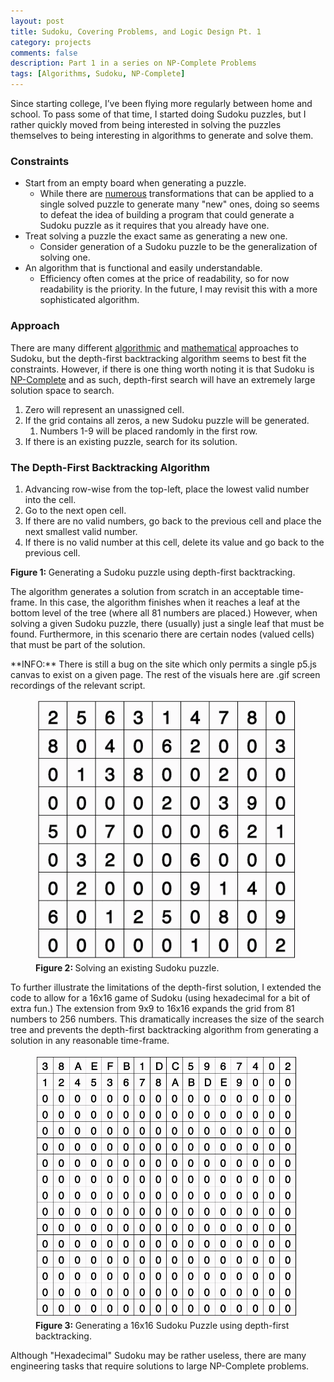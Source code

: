 ```yaml
---
layout: post
title: Sudoku, Covering Problems, and Logic Design Pt. 1
category: projects
comments: false
description: Part 1 in a series on NP-Complete Problems
tags: [Algorithms, Sudoku, NP-Complete]
---
```


Since starting college, I’ve been flying more regularly between home and school. To pass some of that time, I started doing Sudoku puzzles, but I rather quickly moved from being interested in solving the puzzles themselves to being interesting in algorithms to generate and solve them.

### Constraints
- Start from an empty board when generating a puzzle.
    - While there are [numerous](http://ljkrakauer.com/Sudoku/transformations.htm) transformations that can be applied to a single solved puzzle to generate many "new" ones, doing so seems to defeat the idea of building a program that could generate a Sudoku puzzle as it requires that you already have one.
- Treat solving a puzzle the exact same as generating a new one.
    - Consider generation of a Sudoku puzzle to be the generalization of solving one.
- An algorithm that is functional and easily understandable.
    - Efficiency often comes at the price of readability, so for now readability is the priority. In the future, I may revisit this with a more sophisticated algorithm.


### Approach
There are many different [algorithmic](https://en.wikipedia.org/wiki/Sudoku_solving_algorithms) and [mathematical](https://en.wikipedia.org/wiki/Mathematics_of_Sudoku) approaches to Sudoku, but the depth-first backtracking algorithm seems to best fit the constraints. However, if there is one thing worth noting it is that Sudoku is [NP-Complete](https://en.wikipedia.org/wiki/NP-completeness) and as such, depth-first search will have an extremely large solution space to search.

1. Zero will represent an unassigned cell.
2. If the grid contains all zeros, a new Sudoku puzzle will be generated.
    1. Numbers 1-9 will be placed randomly in the first row.
3. If there is an existing puzzle, search for its solution.

### The Depth-First Backtracking Algorithm
1. Advancing row-wise from the top-left, place the lowest valid number into the cell.
2. Go to the next open cell.
3. If there are no valid numbers, go back to the previous cell and place the next smallest valid number.
4. If there is no valid number at this cell, delete its value and go back to the previous cell.

<div id="sudoku9" style=" margin-left:13rem; margin-right:13rem">
    <script src="/projects/sudoku9.js" type="text/javascript"></script>
</div>
<figcaption>
<strong>Figure 1: </strong>Generating a Sudoku puzzle using depth-first backtracking.
</figcaption>

The algorithm generates a solution from scratch in an acceptable time-frame. In this case, the algorithm finishes when it reaches a leaf at the bottom level of the tree (where all 81 numbers are placed.) However, when solving a given Sudoku puzzle, there (usually) just a single leaf that must be found. Furthermore, in this scenario there are certain nodes (valued cells) that must be part of the solution.

<div class="note alert">
**INFO:** There is still a bug on the site which only permits a single p5.js canvas to exist on a given page. The rest of the visuals here are .gif screen recordings of the relevant script.
</div>

<figure>
<img alt="sudoku9_solve" src="/resources/images/Sudoku/solve-existing.gif"/>
<figcaption>
<strong>Figure 2: </strong> Solving an existing Sudoku puzzle.
</figcaption>
</figure>

To further illustrate the limitations of the depth-first solution, I extended the code to allow for a 16x16 game of Sudoku (using hexadecimal for a bit of extra fun.) The extension from 9x9 to 16x16 expands the grid from 81 numbers to 256 numbers. This dramatically increases the size of the search tree and prevents the depth-first backtracking algorithm from generating a solution in any reasonable time-frame.


<figure>
<img alt="sudoku16" src="/resources/images/Sudoku/sudoku16.gif"/>
<figcaption>
<strong>Figure 3: </strong> Generating a 16x16 Sudoku Puzzle using depth-first backtracking.
</figcaption>
</figure>

Although "Hexadecimal" Sudoku may be rather useless, there are many engineering tasks that require solutions to large NP-Complete problems.
